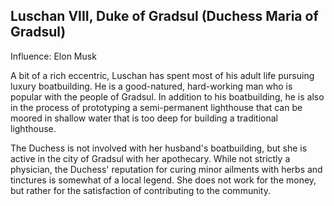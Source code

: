 ## Luschan VIII, Duke of Gradsul (Duchess Maria of Gradsul)

Influence:  Elon Musk</br>

A bit of a rich eccentric, Luschan has spent most of his adult life pursuing luxury boatbuilding.  He is a good-natured, hard-working man who is popular with the people of Gradsul.  In addition to his boatbuilding, he is also in the process of prototyping a semi-permanent lighthouse that can be moored in shallow water that is too deep for building a traditional lighthouse.</br>

The Duchess is not involved with her husband's boatbuilding, but she is active in the city of Gradsul with her apothecary.  While not strictly a physician, the Duchess' reputation for curing minor ailments with herbs and tinctures is somewhat of a local legend.  She does not work for the money, but rather for the satisfaction of contributing to the community.
